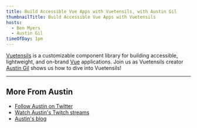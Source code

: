 ```yaml
---
title: Build Accessible Vue Apps with Vuetensils, with Austin Gil
thumbnailTitle: Build Accessible Vue Apps with Vuetensils
hosts:
  - Ben Myers
  - Austin Gil
timeOfDay: 1pm
---
```


[Vuetensils](https://vuetensils.austingil.com/) is a customizable component library for building accessible, lightweight, and on-brand [Vue](https://vuejs.org/) applications. Join us as Vuetensils creator [Austin Gil](https://twitter.com/heyAustinGil) shows us how to dive into Vuetensils!

---

## More From Austin

- [Follow Austin on Twitter](https://twitter.com/heyAustinGil)
- [Watch Austin's Twitch streams](https://twitch.tv/heyAustinGil)
- [Austin's blog](https://austingil.com/)